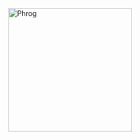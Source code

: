 <html>
<body>
<img src="https://giphy.com/gifs/frog-get-out-OOChpTtmI1aO4.gif" alt="Phrog" width = 250/>
</body>
</html>
